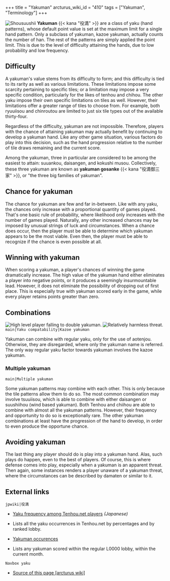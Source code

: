 +++
title = "Yakuman"
arcturus_wiki_id = "410"
tags = ["Yakuman", "Terminology"]
+++

![Shousuushii](Shosusshii.png "Shousuushii")
**Yakuman** {{< kana "役満" >}} are a class of yaku (hand patterns), whose default point value is set at the maximum limit for a single hand pattern. Only a subclass of yakuman, kazoe yakuman, actually counts the number of han. The rest of the patterns are simply applied the point limit. This is due to the level of difficulty attaining the hands, due to low probability and low frequency.

## Difficulty

A yakuman's value stems from its difficulty to form; and this difficulty is tied to its rarity as well as various limitations. These limitations impose some scarcity pertaining to specific tiles; or a limitation may impose a very specific condition, particularly for the likes of tenhou and chihou. The other yaku impose their own specific limitations on tiles as well. However, their limitations offer a greater range of tiles to choose from. For example, both ryuuiisou and chinroutou are limited to just six tile types out of the available thirty-four.

Regardless of the difficulty, yakuman are not impossible. Therefore, players with the chance of attaining yakuman may actually benefit by continuing to develop a yakuman hand. Like any other game situation, various factors do play into this decision, such as the hand progression relative to the number of tile draws remaining and the current score.

Among the yakuman, three in particular are considered to be among the easiest to attain: suuankou, daisangen, and kokushi musou. Collectively, these three yakuman are known as **yakuman gosanke** {{< kana "役満御三家" >}}, or "the three big families of yakuman".

## Chance for yakuman

The chance for yakuman are few and far in-between. Like with any yaku, the chances only increase with a proportional quantity of games played. That's one basic rule of probability, where likelihood only increases with the number of games played. Naturally, any other increased chances may be imposed by unusual strings of luck and circumstances. When a chance does occur, then the player must be able to determine which yakuman appears to be the most viable. Even then, the player must be able to recognize if the chance is even possible at all.

## Winning with yakuman

When scoring a yakuman, a player's chances of winning the game dramatically increase. The high value of the yakuman hand either eliminates a player into negative points, or it produces a seemingly insurmountable lead. However, it does not eliminate the possibility of dropping out of first place. This is especially true with yakuman scored early in the game, while every player retains points greater than zero.

## Combinations

![High level player [falling to double yakuman](http://tenhou.net/0/?log=2014092416gm-00a9-0000-3263f602&tw=1&ts=4).](Double_yakuman_ron.png "High level player falling to double yakuman.")
![Relatively [harmless threat](http://tenhou.net/0/?log=2012032214gm-0009-0000-cc8c2c61&tw=3&ts=12).](Harmless.png "Relatively harmless threat.")
```main|Yaku compatability|Kazoe yakuman```

Yakuman can combine with regular yaku, only for the use of aotenjou. Otherwise, they are disregarded, where only the yakuman name is referred. The only way regular yaku factor towards yakuman involves the kazoe yakuman.

### Multiple yakuman

```main|Multiple yakuman```

Some yakuman patterns may combine with each other. This is only because the tile patterns allow them to do so. The most common combination may involve tsuuiisou, which is able to combine with either daisangen or suushiihou (wind based yakuman). Both Tenhou and chiihou are able to combine with almost all the yakuman patterns. However, their frequency and opportunity to do so is exceptionally rare. The other yakuman combinations at least have the progression of the hand to develop, in order to even produce the opportune chance.

## Avoiding yakuman

The last thing any player should do is play into a yakuman hand. Alas, such plays do happen, even to the best of players. Of course, this is where defense comes into play, especially when a yakuman is an apparent threat. Then again, some instances renders a player unaware of a yakuman threat, where the circumstances can be described by damaten or similar to it.

## External links

```jpwiki|役満```

  - [Yaku frequency among Tenhou.net players](http://tenhou.net/sc/prof.html) *(Japanese)*

<!-- end list -->

  -   
    Lists all the yaku occurrences in Tenhou.net by percentages and by ranked lobby.

<!-- end list -->

  - [Yakuman occurences](http://tenhou.net/sc/ykm.html)

<!-- end list -->

  -   
    Lists any yakuman scored within the regular L0000 lobby, within the current month.

```Navbox yaku```
- [Source of this page [arcturus wiki]](http://arcturus.su/wiki/Yakuman)